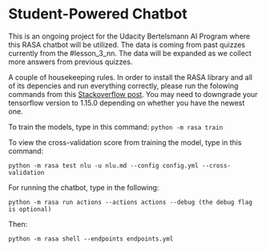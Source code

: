 # Student-Powered Chatbot
This is an ongoing project for the Udacity Bertelsmann AI Program where this RASA chatbot will be utilized. The data is coming from past quizzes currently from the #lesson_3_nn. The data will be expanded as we collect more answers from previous quizzes. 

A couple of housekeeping rules. In order to install the RASA library and all of its depencies and run everything correctly, please run the folowing commands from this [Stackoverflow post](https://stackoverflow.com/questions/46713653/installing-rasa-on-windows). You may need to downgrade your tensorflow version to 1.15.0 depending on whether you have the newest one.

To train the models, type in this command: 
`python -m rasa train` 

To view the cross-validation score from training the model, type in this command: 

`python -m rasa test nlu -u nlu.md --config config.yml --cross-validation`

For running the chatbot, type in the following:

`python -m rasa run actions --actions actions --debug (the debug flag is optional)`

Then: 

`python -m rasa shell --endpoints endpoints.yml`



